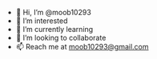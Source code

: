 - 👋 Hi, I’m @moob10293
- 👀 I’m interested
- 🌱 I’m currently learning
- 💞️ I’m looking to collaborate
- 📫 Reach me at moob10293@gmail.com

<!---
moob10293/moob10293 is a ✨ special ✨ repository because its `README.md` (this file) appears on your GitHub profile.
You can click the Preview link to take a look at your changes.
--->
